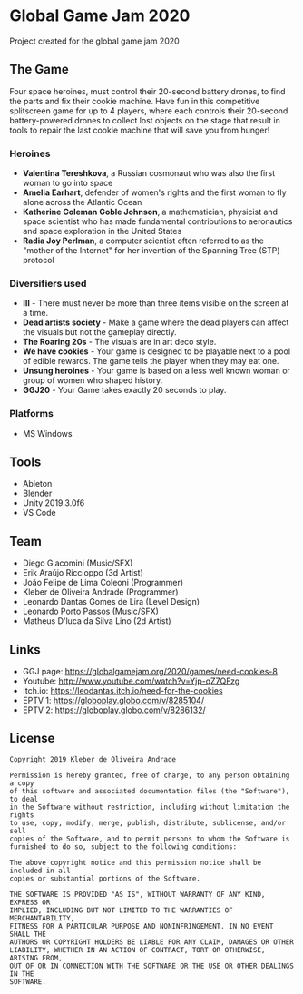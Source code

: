 # Global Game Jam 2020

Project created for the global game jam 2020

## The Game

Four space heroines, must control their 20-second battery drones, to find the parts and fix their cookie machine.
Have fun in this competitive splitscreen game for up to 4 players, where each controls their 20-second battery-powered drones to collect lost objects on the stage that result in tools to repair the last cookie machine that will save you from hunger!

### Heroines

* **Valentina Tereshkova**, a Russian cosmonaut who was also the first woman to go into space
* **Amelia Earhart**, defender of women's rights and the first woman to fly alone across the Atlantic Ocean
* **Katherine Coleman Goble Johnson**,  a mathematician, physicist and space scientist who has made fundamental contributions to aeronautics and space exploration in the United States
* **Radia Joy Perlman**,  a computer scientist often referred to as the "mother of the Internet" for her invention of the Spanning Tree (STP) protocol

### Diversifiers used

* **III** - There must never be more than three items visible on the screen at a time. 
* **Dead artists society** - Make a game where the dead players can affect the visuals but not the gameplay directly.
* **The Roaring 20s** - The visuals are in art deco style.
* **We have cookies** - Your game is designed to be playable next to a pool of edible rewards. The game tells the player when they may eat one.
* **Unsung heroines** - Your game is based on a less well known woman or group of women who shaped history.
* **GGJ20** - Your Game takes exactly 20 seconds to play.

### Platforms 

* MS Windows

## Tools

* Ableton
* Blender
* Unity 2019.3.0f6
* VS Code

## Team

* Diego Giacomini (Music/SFX)
* Erik Araújo Riccioppo (3d Artist)
* João Felipe de Lima Coleoni (Programmer)
* Kleber de Oliveira Andrade (Programmer)
* Leonardo Dantas Gomes de Lira (Level Design)
* Leonardo Porto Passos (Music/SFX)
* Matheus D'luca da Silva Lino (2d Artist)

## Links

* GGJ page: https://globalgamejam.org/2020/games/need-cookies-8
* Youtube: http://www.youtube.com/watch?v=Yjp-qZ7QFzg
* Itch.io: https://leodantas.itch.io/need-for-the-cookies
* EPTV 1: https://globoplay.globo.com/v/8285104/
* EPTV 2: https://globoplay.globo.com/v/8286132/

## License

    Copyright 2019 Kleber de Oliveira Andrade
    
    Permission is hereby granted, free of charge, to any person obtaining a copy
    of this software and associated documentation files (the "Software"), to deal
    in the Software without restriction, including without limitation the rights
    to use, copy, modify, merge, publish, distribute, sublicense, and/or sell
    copies of the Software, and to permit persons to whom the Software is
    furnished to do so, subject to the following conditions:
    
    The above copyright notice and this permission notice shall be included in all
    copies or substantial portions of the Software.
    
    THE SOFTWARE IS PROVIDED "AS IS", WITHOUT WARRANTY OF ANY KIND, EXPRESS OR
    IMPLIED, INCLUDING BUT NOT LIMITED TO THE WARRANTIES OF MERCHANTABILITY,
    FITNESS FOR A PARTICULAR PURPOSE AND NONINFRINGEMENT. IN NO EVENT SHALL THE
    AUTHORS OR COPYRIGHT HOLDERS BE LIABLE FOR ANY CLAIM, DAMAGES OR OTHER
    LIABILITY, WHETHER IN AN ACTION OF CONTRACT, TORT OR OTHERWISE, ARISING FROM,
    OUT OF OR IN CONNECTION WITH THE SOFTWARE OR THE USE OR OTHER DEALINGS IN THE
    SOFTWARE.
